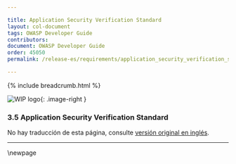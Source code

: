 ```yaml
---

title: Application Security Verification Standard
layout: col-document
tags: OWASP Developer Guide
contributors:
document: OWASP Developer Guide
order: 45050
permalink: /release-es/requirements/application_security_verification_standard/

---
```


{% include breadcrumb.html %}

<style type="text/css">
.image-right {
  height: 180px;
  display: block;
  margin-left: auto;
  margin-right: auto;
  float: right;
}
</style>

![WIP logo](../../../assets/images/dg_wip.png "Work in progress"){: .image-right }

### 3.5 Application Security Verification Standard

No hay traducción de esta página, consulte [versión original en inglés][release0505].

----

[release0505]: https://github.com/OWASP/www-project-developer-guide/blob/main/release/05-requirements/05-asvs.md

\newpage
